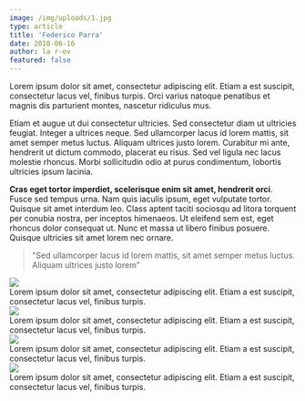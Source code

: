 ```yaml
---
image: /img/uploads/1.jpg
type: article
title: 'Federico Parra'
date: 2018-06-16
author: la r-ev
featured: false
---
```

Lorem ipsum dolor sit amet, consectetur adipiscing elit. Etiam a est suscipit, consectetur lacus vel, finibus turpis. Orci varius natoque penatibus et magnis dis parturient montes, nascetur ridiculus mus.

Etiam et augue ut dui consectetur ultricies. Sed consectetur diam ut ultricies feugiat. Integer a ultrices neque. Sed ullamcorper lacus id lorem mattis, sit amet semper metus luctus. Aliquam ultrices justo lorem. Curabitur mi ante, hendrerit ut dictum commodo, placerat eu risus. Sed vel ligula nec lacus molestie rhoncus. Morbi sollicitudin odio at purus condimentum, lobortis ultricies ipsum lacinia.

**Cras eget tortor imperdiet, scelerisque enim sit amet, hendrerit orci**. Fusce sed tempus urna. Nam quis iaculis ipsum, eget vulputate tortor. Quisque sit amet interdum leo. Class aptent taciti sociosqu ad litora torquent per conubia nostra, per inceptos himenaeos. Ut eleifend sem est, eget rhoncus dolor consequat ut. Nunc et massa ut libero finibus posuere. Quisque ultricies sit amet lorem nec ornare.



> "Sed ullamcorper lacus id lorem mattis, sit amet semper metus luctus. Aliquam ultrices justo lorem”

<div><img src="/img/uploads/2.jpg"></div>

<div class="caption">Lorem ipsum dolor sit amet, consectetur adipiscing elit. Etiam a est suscipit, consectetur lacus vel, finibus turpis.</div>

<div><img src="/img/uploads/3.jpg"></div>

<div class="caption">Lorem ipsum dolor sit amet, consectetur adipiscing elit. Etiam a est suscipit, consectetur lacus vel, finibus turpis.</div>

<div><img src="/img/uploads/6.jpg"></div>

<div class="caption">Lorem ipsum dolor sit amet, consectetur adipiscing elit. Etiam a est suscipit, consectetur lacus vel, finibus turpis.</div>

<div><img src="/img/uploads/8.jpg"></div>

<div class="caption">Lorem ipsum dolor sit amet, consectetur adipiscing elit. Etiam a est suscipit, consectetur lacus vel, finibus turpis.</div>
